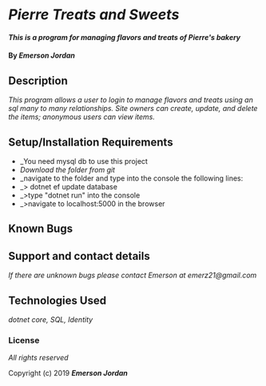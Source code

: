 # _Pierre Treats and Sweets_

#### _This is a program for managing flavors and treats of Pierre's bakery_

#### By _**Emerson Jordan**_

## Description

_This program allows a user to login to manage flavors and treats using an sql many to many relationships. Site owners can create, update, and delete the items; anonymous users can view items._

## Setup/Installation Requirements

* _You need mysql db to use this project
* _Download the folder from git_
* _navigate to the folder and type into the console the following lines:
* _> dotnet ef update database
* _>type "dotnet run" into the console
* _>navigate to localhost:5000 in the browser

## Known Bugs


## Support and contact details

_If there are unknown bugs please contact Emerson at emerz21@gmail.com_

## Technologies Used

_dotnet core, SQL, Identity_

### License

*All rights reserved*

Copyright (c) 2019 **_Emerson Jordan_**

